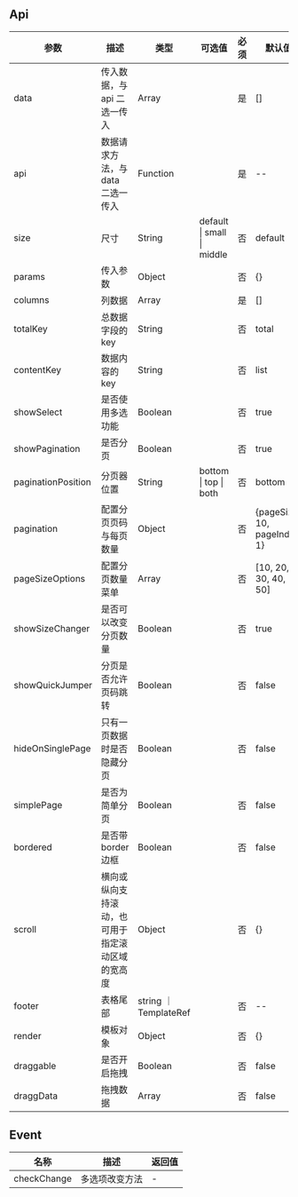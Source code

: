 ## Api

| 参数               | 描述                                             | 类型                  | 可选值                     | 必须 | 默认值                       |
| ------------------ | ------------------------------------------------ | --------------------- | -------------------------- | ---- | ---------------------------- |
| data               | 传入数据，与 api 二选一传入                      | Array                 |                            | 是   | []                           |
| api                | 数据请求方法，与 data 二选一传入                 | Function              |                            | 是   | --                           |
| size               | 尺寸                                             | String                | default \| small \| middle | 否   | default                      |
| params             | 传入参数                                         | Object                |                            | 否   | {}                           |
| columns            | 列数据                                           | Array                 |                            | 是   | []                           |
| totalKey           | 总数据字段的 key                                 | String                |                            | 否   | total                        |
| contentKey         | 数据内容的 key                                   | String                |                            | 否   | list                         |
| showSelect         | 是否使用多选功能                                 | Boolean               |                            | 否   | true                         |
| showPagination     | 是否分页                                         | Boolean               |                            | 否   | true                         |
| paginationPosition | 分页器位置                                       | String                | bottom \| top \| both      | 否   | bottom                       |
| pagination         | 配置分页页码与每页数量                           | Object                |                            | 否   | {pageSize: 10, pageIndex: 1} |
| pageSizeOptions    | 配置分页数量菜单                                 | Array                 |                            | 否   | [10, 20, 30, 40, 50]         |
| showSizeChanger    | 是否可以改变分页数量                             | Boolean               |                            | 否   | true                         |
| showQuickJumper    | 分页是否允许页码跳转                             | Boolean               |                            | 否   | false                        |
| hideOnSinglePage   | 只有一页数据时是否隐藏分页                       | Boolean               |                            | 否   | false                        |
| simplePage         | 是否为简单分页                                   | Boolean               |                            | 否   | false                        |
| bordered           | 是否带 border 边框                               | Boolean               |                            | 否   | false                        |
| scroll             | 横向或纵向支持滚动，也可用于指定滚动区域的宽高度 | Object                |                            | 否   | {}                           |
| footer             | 表格尾部                                         | string ｜ TemplateRef |                            | 否   | --                           |
| render             | 模板对象                                         | Object                |                            | 否   | {}                           |
| draggable          | 是否开启拖拽                                     | Boolean               |                            | 否   | false                        |
| draggData          | 拖拽数据                                         | Array                 |                            | 否   | false                        |

## Event

| 名称        | 描述           | 返回值 |
| ----------- | -------------- | ------ |
| checkChange | 多选项改变方法 | -      |
